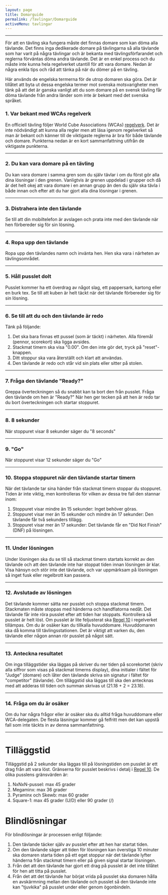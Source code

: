 ```yaml
---
layout: page
title: Domarguide
permalink: /Tavlingar/Domarguide
activeMenu: tavlingar
---
```

<hr>

För att en tävling ska fungera måste det finnas domare som kan döma alla tävlande. Det finns inga dedikerade domare på tävlingarna så alla tävlande som har varit på några tävlingar och är bekanta med tävlingsförfarandet och reglerna förväntas döma andra tävlande. Det är en enkel process och du måste inte kunna hela regelverket utantill för att vara domare. Nedan är några enkla tips och råd att tänka på när du dömer på en tävling. 

Här används de engelska termerna för de utrop domaren ska göra. Det är tillåtet att byta ut dessa engelska termer mot svenska motsvarigheter men tänk på att det är ganska vanligt att du som domare på en svensk tävling får döma tävlande från andra länder som inte är bekant med det svenska språket. 

### 1. Var bekant med WCAs regelverk
En officiell tävling följer World Cube Associations (WCAs) [regelverk](https://www.worldcubeassociation.org/regulations/). Det är inte nödvändigt att kunna alla regler men att läsa igenom regelverket så man är bekant och känner till de viktigaste reglerna är bra för både tävlande och domare. Punkterna nedan är en kort sammanfattning utifrån de viktigaste punkterna. 

---

### 2. Du kan vara domare på en tävling
Du kan vara domare i samma gren som du själv tävlar i om du först gör alla dina lösningar i den grenen. Vanligtvis är grenen uppdelad i grupper och då är det helt okej att vara domare i en annan grupp än den du själv ska tävla i både innan och efter att du har gjort alla dina lösningar i grenen. 

---

### 3. Distrahera inte den tävlande
Se till att din mobiltelefon är avslagen och prata inte med den tävlande när hen förbereder sig för sin lösning. 

---

### 4. Ropa upp den tävlande
Ropa upp den tävlandes namn och invänta hen. Hen ska vara i närheten av tävlingsområdet. 

---

### 5. Håll pusslet dolt
Pusslet kommer ha ett överdrag av något slag, ett pappersark, kartong eller en burk tex. Se till att kuben är helt täckt när det tävlande förbereder sig för sin lösning. 

---

### 6. Se till att du och den tävlande är redo
Tänk på följande: 

1. Det ska bara finnas ett pussel (som är täckt) i närheten. Alla föremål (pennor, scorekort) ska ligga avsides. 
2. Stackmat timern ska visa "0.00". Om den inte gör det, tryck på "reset"-knappen. 
3. Ditt stoppur ska vara återställt och klart att användas. 
4. Den tävlande är redo och står vid sin plats eller sitter på stolen. 

---

### 7. Fråga den tävlande "Ready?"
Greppa överteckningen så du snabbt kan ta bort den från pusslet. Fråga den tävlande om hen är "Ready?" När hen ger tecken på att hen är redo tar du bort överteckningen och startar stoppuret. 

---

### 8. 8 sekunder
När stoppuret visar 8 sekunder säger du "8 seconds"

---

### 9. "Go"
När stoppuret visar 12 sekunder säger du "Go"

---

### 10. Stoppa stoppuret när den tävlande startar timern
När det tävlande tar sina händer från stackmat timern stoppar du stoppuret. Tiden är inte viktig, men kontrolleras för vilken av dessa tre fall den stannar inom: 

1. Stoppuret visar mindre än 15 sekunder: Inget behöver göras. 
2. Stoppuret visar mer än 15 sekunder och mindre än 17 sekunder: Den tävlande får två sekunders tillägg. 
3. Stoppuret visar mer än 17 sekunder: Det tävlande får en "Did Not Finish" (DNF) på lösningen.  

---
 
### 11. Under lösningen
Under lösningen ska du se till så stackmat timern startats korrekt av den tävlande och att den tävlande inte har stoppat tiden innan lösningen är klar. Visa hänsyn och stör inte det tävlande, och var uppmärksam på lösningen så inget fusk eller regelbrott kan passera. 

---

### 12. Avslutade av lösningen
Det tävlande kommer sätta ner pusslet och stoppa stackmat timern. Stackmaten måste stoppas med händerna och handflatorna nedåt. Det tävlande får inte röra pusslet efter att tiden har stoppats. Kontrollera så pusslet är helt löst. Om pusslet är lite feljusterat ska [Regel 10](https://www.worldcubeassociation.org/regulations/#article-10-solved-state) i regelverket tillämpas. Om du är osäker kan du tillkalla huvuddomare. Huvuddomaren ska då komma till tävlingsstationen. Det är viktigt att varken du, den tävlande eller någon annan rör pusslet på något sätt. 

---

### 13. Anteckna resultatet
Om inga tilläggstider ska läggas på skriver du ner tiden på scorekortet (skriv alla siffror som visas på stackmat timerns display), dina initialer i fältet för "Judge" (domare) och låter den tävlande skriva sin signatur i fältet för "competitor" (tävlande). Om tilläggstid ska läggas till ska den antecknas med att adderas till tiden och summan skrivas ut (21.18 + 2 = 23.18). 

---

### 14. Fråga om du är osäker
Om du har några frågor eller är osäker ska du alltid fråga huvuddomare eller WCA-delegaten. De flesta läsningar kommer gå felfritt men det kan uppstå fall som inte täckts in av denna sammanfattning. 

---

# Tilläggstid
Tilläggstid på 2 sekunder ska läggas till på lösningstiden om pusslet är ett drag från att vara löst. Gränserna för pusslet beskrivs i detalj i [Regel 10](https://www.worldcubeassociation.org/regulations/#article-10-solved-state). De olika pusslens gränsvärden är: 

1. NxNxN-pussel: max 45 grader
2. Megaminx: max 36 grader
3. Pyraminx och Skewb: max 60 grader
4. Square-1: max 45 grader (U/D) eller 90 grader (/)

# Blindlösningar
För blindlösningar är processen enligt följande: 

1. Den tävlande täcker själv av pusslet efter att hen har startat tiden. 
2. Om den tävlande säger att tiden för lösningen kan överstiga 10 minuter ska domaren starta tiden på ett eget stoppur när det tävlande lyfter händerna från stackmat timern eller på given signal startar lösningen. 
3. Från det att den tävlande har gjort ett drag på pusslet är det inte tillåtet för hen att titta på pusslet. 
4. Från det att det tävlande har börjat vrida på pusslet ska domaren hålla en avskärmning mellan den tävlande och pusslet så den tävlande inte kan "tjuvkika" på pusslet under eller genom ögonbindeln. 